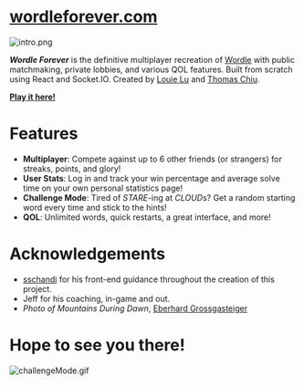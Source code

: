 # [wordleforever.com](https://www.wordleforever.com)

<img src="../assets/intro.png" alt="intro.png" />

**_Wordle Forever_** is the definitive multiplayer recreation of [Wordle](https://www.nytimes.com/games/wordle/index.html) with public matchmaking, private lobbies, and various QOL features. Built from scratch using React and Socket.IO. Created by [Louie Lu](https://github.com/louieluuu) and [Thomas Chiu](https://github.com/tomchiu19).

**[Play it here!](https://www.wordleforever.com)**

# Features

- **Multiplayer**: Compete against up to 6 other friends (or strangers) for streaks, points, and glory!
- **User Stats**: Log in and track your win percentage and average solve time on your own personal statistics page!
- **Challenge Mode**: Tired of _STARE_-ing at *CLOUD*s? Get a random starting word every time and stick to the hints!
- **QOL**: Unlimited words, quick restarts, a great interface, and more!

# Acknowledgements

- [sschandi](https://github.com/sschandi) for his front-end guidance throughout the creation of this project.
- Jeff for his coaching, in-game and out.
- _Photo of Mountains During Dawn_, [Eberhard Grossgasteiger](https://www.pexels.com/@eberhardgross/)

# Hope to see you there!

<img src="../assets/challengeMode.gif" alt="challengeMode.gif" />
